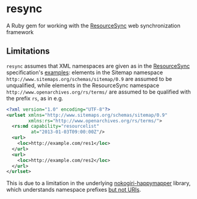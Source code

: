 # resync

A Ruby gem for working with the [ResourceSync](http://www.openarchives.org/rs/1.0/resourcesync) web synchronization framework

## Limitations

`resync` assumes that XML namespaces are given as in the [ResourceSync](http://www.openarchives.org/rs/1.0/resourcesync) specification's [examples](spec/data/examples): elements in the Sitemap namespace `http://www.sitemaps.org/schemas/sitemap/0.9` are assumed to be unqualified, while elements in the ResourceSync namespace `http://www.openarchives.org/rs/terms/` are assumed to be qualified with the prefix `rs`, as in e.g.

```xml
<?xml version="1.0" encoding="UTF-8"?>
<urlset xmlns="http://www.sitemaps.org/schemas/sitemap/0.9"
        xmlns:rs="http://www.openarchives.org/rs/terms/">
  <rs:md capability="resourcelist"
         at="2013-01-03T09:00:00Z"/>
  <url>
    <loc>http://example.com/res1</loc>
  </url>
  <url>
    <loc>http://example.com/res2</loc>
  </url>
</urlset>
```

This is due to a limitation in the underlying [nokogiri-happymapper](https://github.com/dam5s/happymapper) library, which understands namespace prefixes [but not URIs](https://github.com/dam5s/happymapper/issues/59).
